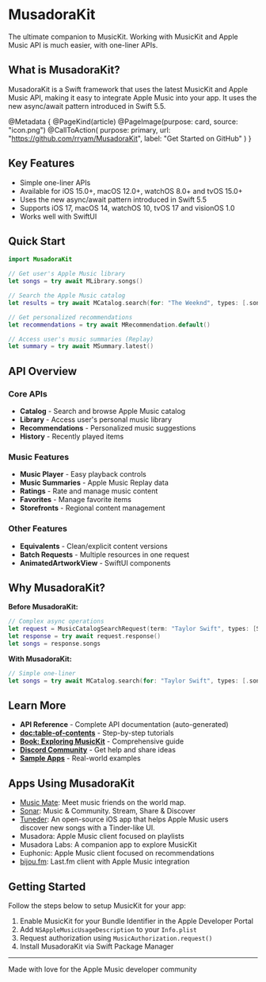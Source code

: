 # MusadoraKit

The ultimate companion to MusicKit. Working with MusicKit and Apple Music API is much easier, with one-liner APIs.

## What is MusadoraKit?

MusadoraKit is a Swift framework that uses the latest MusicKit and Apple Music API, making it easy to integrate Apple Music into your app. It uses the new async/await pattern introduced in Swift 5.5.

@Metadata {
    @PageKind(article)
    @PageImage(purpose: card, source: "icon.png")
    @CallToAction(
        purpose: primary,
        url: "https://github.com/rryam/MusadoraKit",
        label: "Get Started on GitHub"
    )
}

## Key Features

- Simple one-liner APIs
- Available for iOS 15.0+, macOS 12.0+, watchOS 8.0+ and tvOS 15.0+
- Uses the new async/await pattern introduced in Swift 5.5
- Supports iOS 17, macOS 14, watchOS 10, tvOS 17 and visionOS 1.0
- Works well with SwiftUI

## Quick Start

```swift
import MusadoraKit

// Get user's Apple Music library
let songs = try await MLibrary.songs()

// Search the Apple Music catalog
let results = try await MCatalog.search(for: "The Weeknd", types: [.songs, .albums])

// Get personalized recommendations
let recommendations = try await MRecommendation.default()

// Access user's music summaries (Replay)
let summary = try await MSummary.latest()
```

## API Overview

### Core APIs

- **Catalog** - Search and browse Apple Music catalog
- **Library** - Access user's personal music library
- **Recommendations** - Personalized music suggestions
- **History** - Recently played items

### Music Features

- **Music Player** - Easy playback controls
- **Music Summaries** - Apple Music Replay data
- **Ratings** - Rate and manage music content
- **Favorites** - Manage favorite items
- **Storefronts** - Regional content management

### Other Features

- **Equivalents** - Clean/explicit content versions
- **Batch Requests** - Multiple resources in one request
- **AnimatedArtworkView** - SwiftUI components

## Why MusadoraKit?

**Before MusadoraKit:**
```swift
// Complex async operations
let request = MusicCatalogSearchRequest(term: "Taylor Swift", types: [Song.self])
let response = try await request.response()
let songs = response.songs
```

**With MusadoraKit:**
```swift
// Simple one-liner
let songs = try await MCatalog.search(for: "Taylor Swift", types: [.songs]).songs
```

## Learn More

- **API Reference** - Complete API documentation (auto-generated)
- **<doc:table-of-contents>** - Step-by-step tutorials
- **[Book: Exploring MusicKit](https://academy.rudrank.com/product/musickit)** - Comprehensive guide
- **[Discord Community](https://discord.gg/6KaKCKds)** - Get help and share ideas
- **[Sample Apps](https://github.com/rryam/Musadora)** - Real-world examples

## Apps Using MusadoraKit

- [Music Mate](https://apps.apple.com/app/musicmate-music-map-friends/id1605379758): Meet music friends on the world map.
- [Sonar](https://apps.apple.com/ca/app/sonar-music-community/id1626147292): Music & Community. Stream, Share & Discover
- [Tuneder](https://apps.apple.com/us/app/tuneder-song-discovery/id6450867856?itsct=apps_box_badge&itscg=30200): An open-source iOS app that helps Apple Music users discover new songs with a Tinder-like UI.
- Musadora: Apple Music client focused on playlists
- Musadora Labs: A companion app to explore MusicKit
- Euphonic: Apple Music client focused on recommendations
- [bijou.fm](https://apps.apple.com/app/bijou-fm/id6450460066?platform=iphone): Last.fm client with Apple Music integration

## Getting Started

Follow the steps below to setup MusicKit for your app:

1. Enable MusicKit for your Bundle Identifier in the Apple Developer Portal
2. Add `NSAppleMusicUsageDescription` to your `Info.plist`
3. Request authorization using `MusicAuthorization.request()`
4. Install MusadoraKit via Swift Package Manager

---

Made with love for the Apple Music developer community
